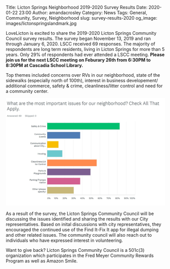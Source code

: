 Title: Licton Springs Neighborhood 2019-2020 Survey Results
Date: 2020-01-22 23:00
Author: amandacrosley
Category: News
Tags: General, Community, Survey, Neighborhood
slug: survey-results-2020
og_image: images/lictonspringslandmark.jpg

LoveLicton is excited to share the 2019-2020 Licton Springs Community Council survey results. The survey began November 13, 2019 and ran through January 6, 2020. LSCC received 69 responses. The majority of respondents are long term residents, living in Licton Springs for more than 5 years. Only 29% of respondents had ever attended a LSCC meeting. <b> Please join us for the next LSCC meeting on Feburary 26th from 6:30PM to 8:30PM at Cascadia School Library. </b> 
 
Top themes included concerns over RVs in our neighborhood, state of the sidewalks (especially north of 100th), interest in business developement/ additional commerce,  safety & crime, cleanliness/litter control and need for a community center. 

[![LSCC Survey Results:Issues](/images/LSCCSurveyIssues.JPG)](/images/LSCCSurveyIssues.JPG)

As a result of the survey, the Licton Springs Community Council will be discussing the issues identified and sharing the results with our City representatives. Based on inital discussions with city representatives, they encouraged the continued use of the Find It-Fix It app for illegal dumping and other related issues. The community council will also reach out to individuals who have expressed interest in volunteering. 
 
Want to give back? Licton Springs Community Council is a 501c(3) organization which participates in the Fred Meyer Community Rewards Program as well as Amazon Smile. 
 
